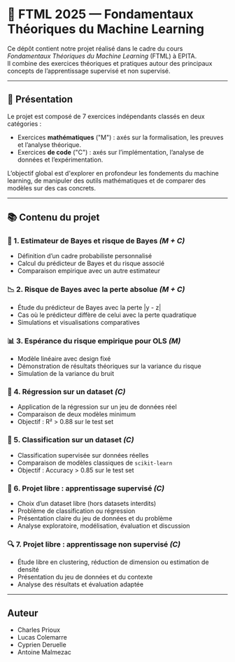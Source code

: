 # 🧠 FTML 2025 — Fondamentaux Théoriques du Machine Learning

Ce dépôt contient notre projet réalisé dans le cadre du cours *Fondamentaux Théoriques du Machine Learning* (FTML) à EPITA.  
Il combine des exercices théoriques et pratiques autour des principaux concepts de l’apprentissage supervisé et non supervisé.

---


## 📌 Présentation

Le projet est composé de 7 exercices indépendants classés en deux catégories :
- Exercices **mathématiques** ("M") : axés sur la formalisation, les preuves et l’analyse théorique.
- Exercices **de code** ("C") : axés sur l’implémentation, l’analyse de données et l’expérimentation.

L’objectif global est d'explorer en profondeur les fondements du machine learning, de manipuler des outils mathématiques et de comparer des modèles sur des cas concrets.

---

## 📚 Contenu du projet

### 🔢 1. Estimateur de Bayes et risque de Bayes *(M + C)*
- Définition d’un cadre probabiliste personnalisé
- Calcul du prédicteur de Bayes et du risque associé
- Comparaison empirique avec un autre estimateur

### 📉 2. Risque de Bayes avec la perte absolue *(M + C)*
- Étude du prédicteur de Bayes avec la perte |y - z|
- Cas où le prédicteur diffère de celui avec la perte quadratique
- Simulations et visualisations comparatives

### 📊 3. Espérance du risque empirique pour OLS *(M)*
- Modèle linéaire avec design fixé
- Démonstration de résultats théoriques sur la variance du risque
- Simulation de la variance du bruit

### 🧮 4. Régression sur un dataset *(C)*
- Application de la régression sur un jeu de données réel
- Comparaison de deux modèles minimum
- Objectif : R² > 0.88 sur le test set

### 🧠 5. Classification sur un dataset *(C)*
- Classification supervisée sur données réelles
- Comparaison de modèles classiques de `scikit-learn`
- Objectif : Accuracy > 0.85 sur le test set

### 🧪 6. Projet libre : apprentissage supervisé *(C)*
- Choix d’un dataset libre (hors datasets interdits)
- Problème de classification ou régression
- Présentation claire du jeu de données et du problème
- Analyse exploratoire, modélisation, évaluation et discussion

### 🔍 7. Projet libre : apprentissage non supervisé *(C)*
- Étude libre en clustering, réduction de dimension ou estimation de densité
- Présentation du jeu de données et du contexte
- Analyse des résultats et évaluation adaptée

---

## Auteur

- Charles Prioux
- Lucas Colemarre
- Cyprien Deruelle
- Antoine Malmezac

